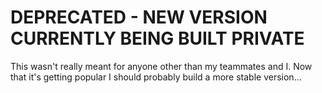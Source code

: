 # DEPRECATED - NEW VERSION CURRENTLY BEING BUILT PRIVATE

This wasn't really meant for anyone other than my teammates and I. Now that it's getting popular I should probably build a more stable version...
